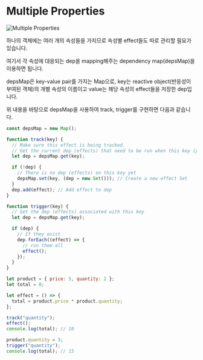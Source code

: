 # Multiple Properties

<Image src="/image/vue3/multiple_properties.jpg" alt="Multiple Properties"/>

하나의 객체에는 여러 개의 속성들을 가지므로 속성별 effect들도 따로 관리할 필요가 있습니다.

여기서 각 속성에 대응되는 dep을 mapping해주는 dependency map(depsMap)을 이용하면 됩니다.

depsMap은 key-value pair를 가지는 Map으로, key는 reactive object(반응성이 부여된 객체)의 개별 속성의 이름이고 value는 해당 속성의 effect들을 저장한 dep입니다.

위 내용을 바탕으로 depsMap을 사용하여 track, trigger를 구현하면 다음과 같습니다.

```js
const depsMap = new Map();

function track(key) {
  // Make sure this effect is being tracked.
  // Get the current dep (effects) that need to be run when this key (property) is set
  let dep = depsMap.get(key);

  if (!dep) {
    // There is no dep (effects) on this key yet
    depsMap.set(key, (dep = new Set())); // Create a new effect Set
  }
  dep.add(effect); // Add effect to dep
}

function trigger(key) {
  // Get the dep (effects) associated with this key
  let dep = depsMap.get(key);

  if (dep) {
    // If they exist
    dep.forEach((effect) => {
      // run them all
      effect();
    });
  }
}
```

```js
let product = { price: 5, quantity: 2 };
let total = 0;

let effect = () => {
  total = product.price * product.quantity;
};

track("quantity");
effect();
console.log(total); // 10

product.quantity = 3;
trigger("quantity");
console.log(total); // 15
```
